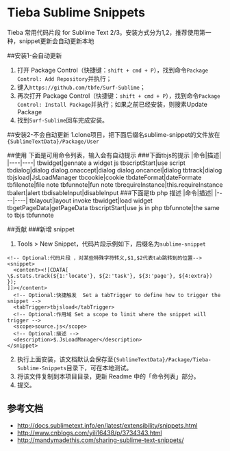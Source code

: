 Tieba Sublime Snippets
=======
Tieba 常用代码片段 for Sublime Text 2/3。安装方式分为1,2，推荐使用第一种，snippet更新会自动更新本地

##安装1-会自动更新

1. 打开 Package Control（快捷键：`shift + cmd + P`），找到命令`Package Control: Add Repository`并执行；
2. 键入`https://github.com/tbfe/Surf-Sublime`；
3. 再次打开 Package Control（快捷键：`shift + cmd + P`），找到命令`Package Control: Install Package`并执行；如果之前已经安装，则搜素Update Package
4. 找到`Surf-Sublime`回车完成安装。


##安装2-不会自动更新
1.clone项目，把下面后缀名sublime-snippet的文件放在`{SublimeTextData}/Package/User`

##使用
下面是可用命令列表，输入会有自动提示
###下面tbjs的提示
|命令|描述|
|----|----|
tbwidget|gennate a widget js
tbscriptStart|use script
tbdialog|dialog
dialog.onaccept|dialog
dialog.oncancel|dialog
tbtrack|dialog
tbjsload|JsLoadManager
tbcookie|cookie
tbdateFormat|dateFormate
tbfilenote|file note
tbfunnote|fun note
tbrequireInstance|this.requireInstance
tbalert|alert
tbdisableInput|disableInput
###下面是tb php 描述
|命令|描述|
|----|----|
tblayout|layout invoke
tbwidget|load widget
tbgetPageData|getPageData
tbscriptStart|use js in php
tbfunnote|the same to tbjs tbfunnote


##贡献
###新增 snippet
1. Tools > New Snippet，代码片段示例如下，后缀名为`sublime-snippet`

  ```
  <!-- Optional:代码片段 ，对某些特殊字符转义,$1,$2代表tab跳转到的位置-->
  <snippet>
  	<content><![CDATA[
  \$.stats.track(${1:'locate'}, ${2:'task'}, ${3:'page'}, ${4:extra})
  });
  ]]></content>
	<!-- Optional:快捷触发  Set a tabTrigger to define how to trigger the snippet -->
	<tabTrigger>tbjsload</tabTrigger>
	<!-- Optional:作用域 Set a scope to limit where the snippet will trigger -->
	<scope>source.js</scope>
	<!-- Optional:描述 -->
	<description>$.JsLoadManager</description>
  </snippet>
  ```
2. 执行上面安装，该文档默认会保存至`{SublimeTextData}/Package/Tieba-Sublime-Snippets`目录下，可在本地测试。
3. 将该文件复制到本项目目录，更新 Readme 中的「命令列表」部分。
4. 提交。

## 参考文档
- http://docs.sublimetext.info/en/latest/extensibility/snippets.html
- http://www.cnblogs.com/yili16438/p/3734343.html
- http://mandymadethis.com/sharing-sublime-text-snippets/
